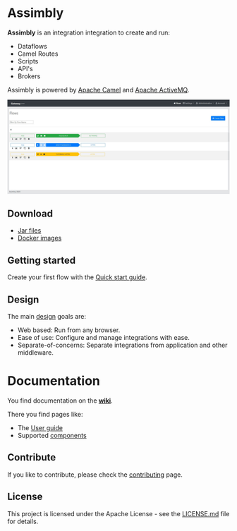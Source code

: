 # Assimbly

**Assimbly** is an integration integration to create and run:

* Dataflows
* Camel Routes
* Scripts
* API's
* Brokers

Assimbly is powered by [Apache Camel](https://github.com/apache/camel) and [Apache ActiveMQ](https://activemq.apache.org/).

![alt text](src/main/webapp/content/images/assimbly_screenshot.jpg?raw=true 'Flows page')

## Download

- [Jar files](https://github.com/orgs/assimbly/packages?repo_name=gateway)
- [Docker images](https://hub.docker.com/u/assimbly)

## Getting started

Create your first flow with the [Quick start guide](https://github.com/assimbly/gateway/wiki/quick-start).

## Design

The main [design](https://github.com/assimbly/gateway/wiki/design) goals are:

-   Web based: Run from any browser.
-   Ease of use: Configure and manage integrations with ease.
-   Separate-of-concerns: Separate integrations from application and other middleware.

# Documentation

You find documentation on the **[wiki](https://github.com/assimbly/gateway/wiki)**.

There you find pages like:

-   The [User guide](https://github.com/assimbly/gateway/wiki/user-guide)
-   Supported [components](https://github.com/assimbly/gateway/wiki/components)

## Contribute

If you like to contribute, please check the [contributing](https://github.com/assimbly/gateway/blob/master/CONTRIBUTING.md) page.

## License

This project is licensed under the Apache License - see the [LICENSE.md](https://github.com/assimbly/gateway/blob/master/LICENSE) file for details.
